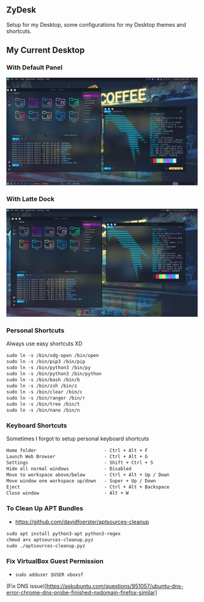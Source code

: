 ## ZyDesk
Setup for my Desktop, some configurations for my Desktop themes and shortcuts.  

## My Current Desktop

### With Default Panel
<p align="center">
  <img src="wallpaper/my-panel.png">
</p>

### With Latte Dock
<p align="center">
  <img src="wallpaper/my-latte.png">
</p>

### Personal Shortcuts
Always use easy shortcuts XD
```
sudo ln -s /bin/xdg-open /bin/open
sudo ln -s /bin/pip3 /bin/pip
sudo ln -s /bin/python3 /bin/py
sudo ln -s /bin/python3 /bin/python
sudo ln -s /bin/bash /bin/b
sudo ln -s /bin/zsh /bin/z
sudo ln -s /bin/clear /bin/c
sudo ln -s /bin/ranger /bin/r
sudo ln -s /bin/tree /bin/t
sudo ln -s /bin/nano /bin/n
```

### Keyboard Shortcuts
Sometimes I forgot to setup personal keyboard shortcuts
```
Home folder                         - Ctrl + Alt + F
Launch Web Browser                  - Ctrl + Alt + G
Settings                            - Shift + Ctrl + S
Hide all normal windows             - Disabled
Move to workspace above/below       - Ctrl + Alt + Up / Down
Move window one workspace up/down   - Super + Up / Down
Eject                               - Ctrl + Alt + Backspace
Close window                        - Alt + W
```

### To Clean Up APT Bundles
- https://github.com/davidfoerster/aptsources-cleanup
```
sudo apt install python3-apt python3-regex
chmod a+x aptsources-cleanup.pyz
sudo ./aptsources-cleanup.pyz
```

### Fix VirtualBox Guest Permission
- `sudo adduser $USER vboxsf`

(Fix DNS issue)[https://askubuntu.com/questions/951057/ubuntu-dns-error-chrome-dns-probe-finished-nxdomain-firefox-similar]
